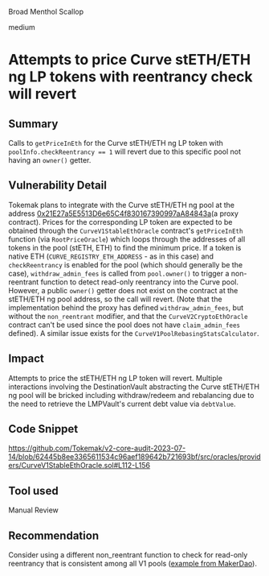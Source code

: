 Broad Menthol Scallop

medium

# Attempts to price Curve stETH/ETH ng LP tokens with reentrancy check will revert
## Summary
Calls to ``getPriceInEth`` for the Curve stETH/ETH ng LP token with ``poolInfo.checkReentrancy == 1`` will revert due to this specific pool not having an ``owner()`` getter.

## Vulnerability Detail
Tokemak plans to integrate with the Curve stETH/ETH ng pool at the address [0x21E27a5E5513D6e65C4f830167390997aA84843a](https://etherscan.io/address/0x21E27a5E5513D6e65C4f830167390997aA84843a)(a proxy contract). Prices for the corresponding LP token are expected to be obtained through the ``CurveV1StableEthOracle`` contract's ``getPriceInEth`` function (via ``RootPriceOracle``) which loops through the addresses of all tokens in the pool (stETH, ETH) to find the minimum price. If a token is native ETH (``CURVE_REGISTRY_ETH_ADDRESS`` - as in this case) and ``checkReentrancy`` is enabled for the pool (which should generally be the case), ``withdraw_admin_fees`` is called from ``pool.owner()`` to trigger a non-reentrant function to detect read-only reentrancy into the Curve pool. However, a public ``owner()`` getter does not exist on the contract at the stETH/ETH ng pool address, so the call will revert. 
(Note that the implementation behind the proxy has defined ``withdraw_admin_fees``, but without the ``non_reentrant`` modifier, and that the ``CurveV2CryptoEthOracle`` contract can't be used since the pool does not have ``claim_admin_fees`` defined).
A similar issue exists for the ``CurveV1PoolRebasingStatsCalculator``.

## Impact
Attempts to price the stETH/ETH ng LP token will revert. Multiple interactions involving the DestinationVault abstracting the Curve stETH/ETH ng pool will be bricked including withdraw/redeem and rebalancing due to the need to retrieve the LMPVault's current debt value via ``debtValue``.

## Code Snippet
https://github.com/Tokemak/v2-core-audit-2023-07-14/blob/62445b8ee3365611534c96aef189642b721693bf/src/oracles/providers/CurveV1StableEthOracle.sol#L112-L156

## Tool used

Manual Review

## Recommendation
Consider using a different non_reentrant function to check for read-only reentrancy that is consistent among all V1 pools ([example from MakerDao](https://github.com/makerdao/curve-lp-oracle/blob/master/src/CurveLPOracle.sol#L230)).